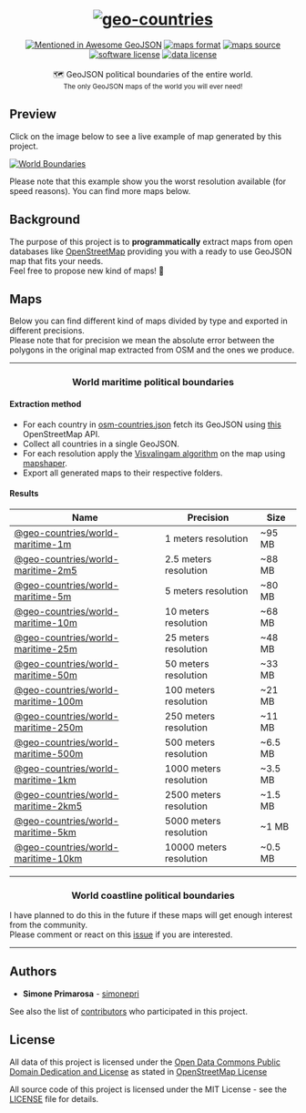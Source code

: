 <h1 align="center">
  <a href="https://github.com/simonepri/geo-countries"><img src="https://raw.githubusercontent.com/simonepri/geo-countries/master/media/geo-countries.jpg" alt="geo-countries" /></a>
</h1>
<div align="center">
  <a href="https://github.com/tmcw/awesome-geojson"><img src="https://awesome.re/mentioned-badge.svg" alt="Mentioned in Awesome GeoJSON" /></a>
  <a href="http://geojson.org/"><img src="https://img.shields.io/badge/format-GeoJSON-e67e22.svg" alt="maps format" /></a>
  <a href="http://www.openstreetmap.org/"><img src="https://img.shields.io/badge/source-OSM-2ecc71.svg" alt="maps source" /></a>
  <a href="LICENSE"><img src="https://img.shields.io/github/license/simonepri/geo-countries.svg" alt="software license" /></a>
  <a href="https://opendatacommons.org/licenses/odbl/1.0/"><img src="https://img.shields.io/badge/license-ODbL-2980b9.svg" alt="data license" /></a>
</div>
<br />
<div align="center">
  🗺 GeoJSON political boundaries of the entire world.
</div>
<div align="center">
  <sub>
    The only GeoJSON maps of the world you will ever need!
  </sub>
</div>

## Preview
Click on the image below to see a live example of map generated by this project.  

[![World Boundaries](https://raw.githubusercontent.com/simonepri/geo-countries/master/media/geo-countries-map.png)](http://geojson.io/#data=data:text/x-url,https://raw.githubusercontent.com/simonepri/geo-countries/master/geojson/world/maritime/world/maritime/10km/world.geo.json)

Please note that this example show you the worst resolution available (for
speed reasons). You can find more maps below.


## Background
The purpose of this project is to **programmatically** extract maps from open
databases like [OpenStreetMap](www.openstreetmap.org) providing you
with a ready to use GeoJSON map that fits your needs.  
Feel free to propose new kind of maps! 🎉

## Maps
Below you can find different kind of maps divided by type and exported in
different precisions.  
Please note that for precision we mean the absolute error between the polygons
in the original map extracted from OSM and the ones we produce.

<hr></hr>

<h3 align="center">World maritime political boundaries</h3>

#### Extraction method
- For each country in  [osm-countries.json](utils/osm-countries.json) fetch its GeoJSON using [this](http://polygons.openstreetmap.fr/) OpenStreetMap API.  
- Collect all countries in a single GeoJSON.
- For each resolution apply the [Visvalingam algorithm](https://bost.ocks.org/mike/simplify/) on the map using [mapshaper](https://github.com/mbloch/mapshaper).
- Export all generated maps to their respective folders.

#### Results
Name | Precision | Size
-----|-----------|-----
[@geo-countries/world-maritime-1m](geojson/world/maritime/1m) | 1 meters resolution | ~95 MB
[@geo-countries/world-maritime-2m5](geojson/world/maritime/2m5) | 2.5 meters resolution | ~88 MB
[@geo-countries/world-maritime-5m](geojson/world/maritime/5m) | 5 meters resolution | ~80 MB
[@geo-countries/world-maritime-10m](geojson/world/maritime/10m) | 10 meters resolution | ~68 MB
[@geo-countries/world-maritime-25m](geojson/world/maritime/25m) | 25 meters resolution | ~48 MB
[@geo-countries/world-maritime-50m](geojson/world/maritime/50m) | 50 meters resolution | ~33 MB
[@geo-countries/world-maritime-100m](geojson/world/maritime/100m) | 100 meters resolution | ~21 MB
[@geo-countries/world-maritime-250m](geojson/world/maritime/250m) | 250 meters resolution | ~11 MB
[@geo-countries/world-maritime-500m](geojson/world/maritime/500m) | 500 meters resolution | ~6.5 MB
[@geo-countries/world-maritime-1km](geojson/world/maritime/1km) | 1000 meters resolution | ~3.5 MB
[@geo-countries/world-maritime-2km5](geojson/world/maritime/2km5) | 2500 meters resolution | ~1.5 MB
[@geo-countries/world-maritime-5km](geojson/world/maritime/5km) | 5000 meters resolution | ~1 MB
[@geo-countries/world-maritime-10km](geojson/world/maritime/10km) | 10000 meters resolution | ~0.5 MB

<hr></hr>

<h3 align="center">World coastline political boundaries</h3>

I have planned to do this in the future if these maps will get enough interest
from the community.  
Please comment or react on this [issue](https://github.com/simonepri/geo-countries/issues/3)
if you are interested.

<hr></hr>

## Authors
* **Simone Primarosa** - [simonepri](https://github.com/simonepri)

See also the list of [contributors](https://github.com/simonepri/geo-countries/contributors) who participated in this project.

## License
All data of this project is licensed under the [Open Data Commons Public Domain Dedication and License](https://opendatacommons.org/licenses/odbl/1.0/) as stated in [OpenStreetMap License](http://www.openstreetmap.org/copyright)

All source code of this project is licensed under the MIT License - see the [LICENSE](LICENSE) file for details.
